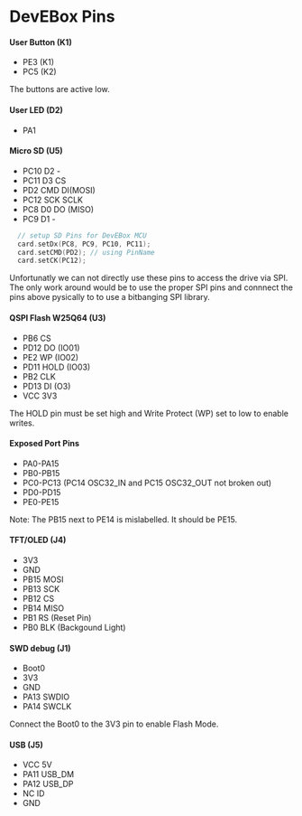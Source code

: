 # DevEBox Pins

#### User Button (K1)

- PE3 (K1)
- PC5 (K2)

The buttons are active low.

#### User LED (D2)

- PA1

#### Micro SD (U5)

- PC10 D2  - 
- PC11 D3  CS
- PD2  CMD DI(MOSI)
- PC12 SCK SCLK
- PC8  D0  DO (MISO)
- PC9  D1  -

```C++
  // setup SD Pins for DevEBox MCU
  card.setDx(PC8, PC9, PC10, PC11);
  card.setCMD(PD2); // using PinName
  card.setCK(PC12);
```

Unfortunatly we can not directly use these pins to access the drive via SPI. The only work around would be to use the proper SPI pins and connnect the pins above pysically to to use a bitbanging SPI library.

#### QSPI Flash W25Q64 (U3)

- PB6 CS
- PD12 DO (IO01)
- PE2 WP (IO02)
- PD11 HOLD (IO03)
- PB2 CLK
- PD13 DI (O3)
- VCC 3V3

The HOLD pin must be set high and Write Protect (WP) set to low to enable writes.


#### Exposed Port Pins

- PA0-PA15
- PB0-PB15
- PC0-PC13 (PC14 OSC32_IN and PC15 OSC32_OUT not broken out)
- PD0-PD15
- PE0-PE15

Note: The PB15 next to PE14 is mislabelled. It should be PE15.

#### TFT/OLED (J4)

- 3V3
- GND
- PB15 MOSI
- PB13 SCK
- PB12 CS
- PB14 MISO
- PB1 RS (Reset Pin)
- PB0 BLK (Backgound Light)


#### SWD debug (J1)

- Boot0
- 3V3
- GND
- PA13 SWDIO
- PA14 SWCLK

Connect the Boot0 to the 3V3 pin to enable Flash Mode.

#### USB (J5)

- VCC 5V
- PA11 USB_DM
- PA12 USB_DP
- NC ID
- GND




